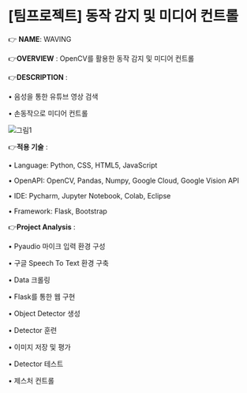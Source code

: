 # [팀프로젝트] **동작 감지 및 미디어 컨트롤** 

:point_right: **NAME**: WAVING

:point_right:**OVERVIEW** : OpenCV를 활용한 동작 감지 및 미디어 컨트롤 

:point_right:**DESCRIPTION** : 

• 음성을 통한 유튜브 영상 검색

• 손동작으로 미디어 컨트롤 

![그림1](https://github.com/KM-Yeon/IMAGE/blob/master/그림1.png)


:point_right:**적용 기술** : 

• Language: Python, CSS, HTML5, JavaScript

• OpenAPI: OpenCV, Pandas, Numpy, Google Cloud, Google Vision API

• IDE: Pycharm, Jupyter Notebook, Colab, Eclipse

• Framework: Flask, Bootstrap



:point_right:**Project Analysis**  : 

• Pyaudio 마이크 입력 환경 구성

• 구글 Speech To Text 환경 구축

• Data 크롤링

• Flask를 통한 웹 구현

• Object Detector 생성

• Detector 훈련

• 이미지 저장 및 평가

• Detector 테스트

• 제스처 컨트롤

